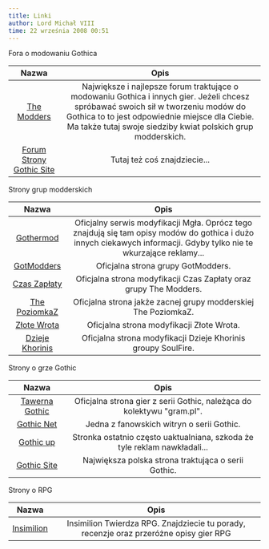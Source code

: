 ```yaml
---
title: Linki
author: Lord Michał VIII
time: 22 września 2008 00:51
---
```


Fora o modowaniu Gothica

| Nazwa                                              | Opis                                                                                   |
|:--------------------------------------------------:|:--------------------------------------------------------------------------------------:|
| [The Modders](https://themodders.org)              | Największe i najlepsze forum traktujące o modowaniu Gothica i innych gier. Jeżeli chcesz spróbawać swoich sił w tworzeniu modów do Gothica to to jest odpowiednie miejsce dla Ciebie. Ma także tutaj swoje siedziby kwiat polskich grup modderskich. |
| [Forum Strony Gothic Site](https://forum.gothic.phx.pl/forumdisplay.php?f=104) | Tutaj też coś znajdziecie...                               |


Strony grup modderskich

| Nazwa                                              | Opis                                                                                   |
|:--------------------------------------------------:|:--------------------------------------------------------------------------------------:|
| [Gothermod](https://gothermod.dbv.pl)              | Oficjalny serwis modyfikacji Mgła. Oprócz tego znajdują się tam opisy modów do gothica i dużo innych ciekawych informacji. Gdyby tylko nie te wkurzające reklamy... |
| [GotModders](https://www.gotmodders.go.pl)         | Oficjalna strona grupy GotModders.                                                     |
| [Czas Zapłaty](https://czaszaplaty.themodders.org) | Oficjalna strona modyfikacji Czas Zapłaty oraz grupy The Modders.                      |
| [The PoziomkaZ](https://www.poziomkaz.pl)          | Oficjalna strona jakże zacnej grupy modderskiej The PoziomkaZ.                         |
| [Złote Wrota](https://zlotewrota.org)              | Oficjalna strona modyfikacji Złote Wrota.                                              |
| [Dzieje Khorinis](https://dziejekhorinis.org)      | Oficjalna strona modyfikacji Dzieje Khorinis groupy SoulFire.                          |


Strony o grze Gothic

| Nazwa                                              | Opis                                                                                   |
|:--------------------------------------------------:|:--------------------------------------------------------------------------------------:|
| [Tawerna Gothic](https://gothic.gram.pl/)          | Oficjalna strona gier z serii Gothic, należąca do kolektywu "gram.pl".                 |
| [Gothic Net](https://www.gothic.info.pl/)          | Jedna z fanowskich witryn o serii Gothic.                                              |
| [Gothic up](https://gothic.org.pl/)                | Stronka ostatnio często uaktualniana, szkoda że tyle reklam nawkładali...              |
| [Gothic Site](https://gothic.phx.pl/)              | Największa polska strona traktująca o serii Gothic.                                    |


Strony o RPG

| Nazwa                                              | Opis                                                                                   |
|:--------------------------------------------------:|:--------------------------------------------------------------------------------------:|
| [Insimilion](https://crpg.iml.pl/)                 | Insimilion Twierdza RPG. Znajdziecie tu porady, recenzje oraz przeróżne opisy gier RPG |

<style>
	
.content table {
    background: black;
    border-collapse: collapse;
    margin-bottom: 12px;
    margin-top: 8px;
}

.content td, .content th {
    border: 2px solid #5b2402;
    padding: 2px 5px;
    text-align: center;
}

.content td:first-child {
    width: 162px;
}
</style>